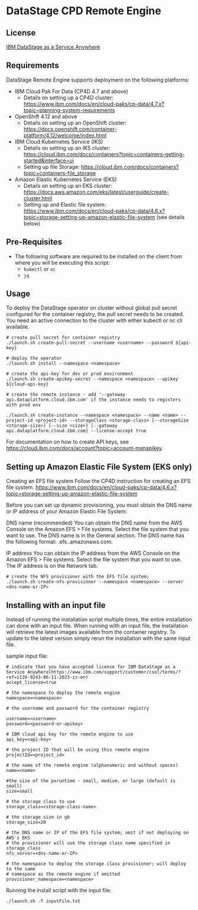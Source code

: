 # DataStage CPD Remote Engine

## License
[IBM DataStage as a Service Anywhere](https://www.ibm.com/support/customer/csol/terms/?ref=i126-9243-06-11-2023-zz-en)

## Requirements
DataStage Remote Engine supports deployment on the following platforms:
* IBM Cloud Pak For Data (CP4D 4.7 and above)
    * Details on setting up a CP4D cluster: https://www.ibm.com/docs/en/cloud-paks/cp-data/4.7.x?topic=planning-system-requirements
* OpenShift 4.12 and above
    * Details on setting up an OpenShift cluster: https://docs.openshift.com/container-platform/4.12/welcome/index.html
* IBM Cloud Kubernetes Service (IKS)
    * Details on setting up an IKS cluster: https://cloud.ibm.com/docs/containers?topic=containers-getting-started&interface=ui
    * Setting up file Storage: https://cloud.ibm.com/docs/containers?topic=containers-file_storage
* Amazon Elastic Kubernetes Service (EKS)
    * Details on setting up an EKS cluster: https://docs.aws.amazon.com/eks/latest/userguide/create-cluster.html
    * Setting up and Elastic file system: https://www.ibm.com/docs/en/cloud-paks/cp-data/4.6.x?topic=storage-setting-up-amazon-elastic-file-system (see details below)

## Pre-Requisites
* The following software are required to be installed on the client from where you will be executing this script:
    - `kubectl` or `oc`
    - `jq`

## Usage
To deploy the DataStage operator on cluster without global pull secret configured for the container registry, the pull secret needs to be created. You need an active connection to the cluster with either kubectl or oc cli available.

```
# create pull secret for container registry
./launch.sh create-pull-secret --username <username> --password ${api-key}

# deploy the operator
./launch.sh install --namespace <namespace>

# create the api-key for dev or prod environment
./launch.sh create-apikey-secret --namespace <namespace> --apikey ${cloud-api-key}

# create the remote instance - add '--gateway api.dataplatform.cloud.ibm.com' if the instance needs to registers with prod env

./launch.sh create-instance --namespace <namespace> --name <name> --project-id <project-id> --storageClass <storage-class> [--storageSize <storage-size>] [--size <size>] [--gateway api.dataplatform.cloud.ibm.com] --license-accept true
```
For documentation on how to create API keys, see https://cloud.ibm.com/docs/account?topic=account-manapikey.

## Setting up Amazon Elastic File System (EKS only)
Creating an EFS file system
Follow the CP4D instruction for creating an EFS file system.
https://www.ibm.com/docs/en/cloud-paks/cp-data/4.6.x?topic=storage-setting-up-amazon-elastic-file-system

Before you can set up dynamic provisioning, you must obtain the DNS name or IP address of your Amazon Elastic File System:

DNS name (recommended)
You can obtain the DNS name from the AWS Console on the Amazon EFS > File systems. Select the file system that you want to use. The DNS name is in the General section.
The DNS name has the following format: <file-storage-id>.efs.<region>.amazonaws.com.

IP address
You can obtain the IP address from the AWS Console on the Amazon EFS > File systems. Select the file system that you want to use. The IP address is on the Network tab.

```
# create the NFS provisioner with the EFS file system;
./launch.sh create-nfs-provisioner --namespace <namespace> --server <dns-name-or-IP>
```

## Installing with an input file
Instead of running the installation script multiple times, the entire installation can done with an input file. When running with an input file, the installation will retrieve the latest images available from the container registry. To update to the latest version simply rerun the installation with the same input file.

sample input file:
```
# indicate that you have accepted license for IBM DataStage as a Service Anywhere(https://www.ibm.com/support/customer/csol/terms/?ref=i126-9243-06-11-2023-zz-en)
accept_license=true

# the namespace to deploy the remote engine
namespace=<namespace>

# the username and password for the container registry

username=<username>
password=<password-or-apikey>

# IBM cloud api key for the remote engine to use
api_key=<api-key>

# the project ID that will be using this remote engine
projectId=<project_id>

# the name of the remote engine (alphanumeric and without spaces)
name=<name>

#the size of the pxruntime - small, medium, or large (default is small)
size=small

# the storage class to use
storage_class=<storage-class-name>

# the storage size in gb
storage_size=20

# the DNS name or IP of the EFS file system; omit if not deploying on AWS's EKS
# the provisioner will use the storage class name specified in storage_class
nfs_server=<dns-name-or-IP>

# the namespace to deploy the storage class provisioner; will deploy to the same
# namespace as the remote engine if omitted
provisioner_namespace=<namespace>
```

Running the install script with the input file:
```
./launch.sh -f inputFile.txt
```
